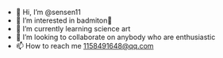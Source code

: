 - 👋 Hi, I’m @sensen11
- 👀 I’m interested in badmiton🏸
- 🌱 I’m currently learning science art
- 💞️ I’m looking to collaborate on anybody who are enthusiastic
- 📫 How to reach me 1158491648@qq.com

<!---
sensen11/sensen11 is a ✨ special ✨ repository because its `README.md` (this file) appears on your GitHub profile.
You can click the Preview link to take a look at your changes.
--->
